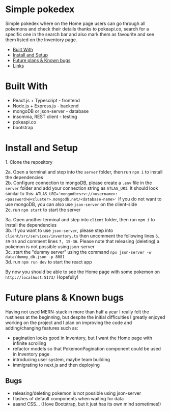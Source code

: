 # Simple pokedex
Simple pokedex where on the Home page users can go through all pokemons and check their details thanks to pokeapi.co, search for a specific one in the search bar and also mark them as favourite and see them listed on the Inventory page.

- [Built With](#built-with)
- [Install and Setup](#install-and-setup)
- [Future plans & Known bugs](#future-plans-known-bugs)
- [Links](#links)


# Built With
- React.js + Typescript - frontend
- Node.js + Express.js - backend
- mongoDB or json-server - database
- insomnia, REST client - testing
- pokeapi.co
- bootstrap


# Install and Setup
1\. Clone the repository

2a. Open a terminal and step into the `server` folder, then run `npm i` to install the dependencies\
2b. Configure connection to mongoDB, please create a `.env` file in the `server` folder and add your connection string as `ATLAS_URI`. It should look similar to this: `ATLAS_URI='mongodb+srv://<username>:<password>@<cluster>.mongodb.net/<database-name>'` If you do not want to use mongoDB, you can also use `json-server` on the client-side\
2c. run `npm start` to start the server
  
3a. Open another terminal and step into `client` folder, then run `npm i` to install the dependencies\
3b. If you want to use `json-server`, please step into `client/src/services/inventory.ts` then uncomment the following lines `6, 39-55` and comment lines `7, 15-36`. Please note that releasing (deleting) a pokemon is not possible using json-server\
3c. start the "dummy server" using the command `npx json-server -w data/dummy_db.json -p 8081`\
3d. run `npm run dev` to start the react app

By now you should be able to see the Home page with some pokemon on `http://localhost:5173/` Hopefully!

# Future plans & Known bugs
Having not used MERN-stack in more than half a year I really felt the rustiness at the beginning, but despite the initial difficulties I greatly enjoyed working on the project and I plan on improving the code and adding/changing features such as:

- pagination looks good in Inventory, but I want the Home page with infinite scrolling
- refactor models so that PokemonPagination component could be used in Inventory page
- introducing user system, maybe team building
- immigrating to next.js and then deploying

## Bugs
- releasing/deleting pokemon is not possible using json-server
- flashes of default components when waiting for data
- aaand CSS... (I love Bootstrap, but it just has its own mind sometimes!)
